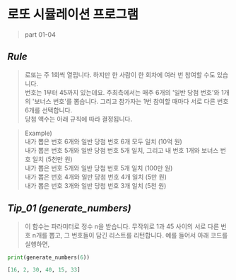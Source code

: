 로또 시뮬레이션 프로그램
=============  
> part 01-04

*Rule*
-------------  
> 로또는 주 1회씩 열립니다. 하지만 한 사람이 한 회차에 여러 번 참여할 수도 있습니다.  
> 번호는 1부터 45까지 있는데요. 주최측에서는 매주 6개의 '일반 당첨 번호'와 1개의 '보너스 번호'를 뽑습니다. 그리고 참가자는 1번 참여할 때마다 서로 다른 번호 6개를 선택합니다.  
> 당첨 액수는 아래 규칙에 따라 결정됩니다.  

> Example)  
> 내가 뽑은 번호 6개와 일반 당첨 번호 6개 모두 일치 (10억 원)  
> 내가 뽑은 번호 5개와 일반 당첨 번호 5개 일치, 그리고 내 번호 1개와 보너스 번호 일치 (5천만 원)  
> 내가 뽑은 번호 5개와 일반 당첨 번호 5개 일치 (100만 원)  
> 내가 뽑은 번호 4개와 일반 당첨 번호 4개 일치 (5만 원)  
> 내가 뽑은 번호 3개와 일반 당첨 번호 3개 일치 (5천 원)  

*Tip_01 (generate_numbers)*
-------------  
> 이 함수는 파라미터로 정수 n을 받습니다. 무작위로 1과 45 사이의 서로 다른 번호 n개를 뽑고, 그 번호들이 담긴 리스트를 리턴합니다.
> 예를 들어서 아래 코드를 실행하면,
``` python
print(generate_numbers(6))  

[16, 2, 30, 40, 15, 33]
```

